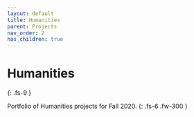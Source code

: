 ```yaml
---
layout: default
title: Humanities
parent: Projects
nav_order: 2
has_children: true
---
```

# **Humanities**
{: .fs-9 }

Portfolio of Humanities projects for Fall 2020. 
{: .fs-6 .fw-300 }
